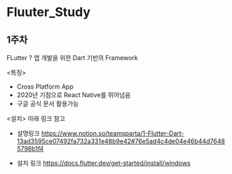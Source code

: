 # Fluuter_Study

## 1주차

FLutter ? 앱 개발을 위한 Dart 기반의 Framework

<특징>
- Cross Platform App
- 2020년 기점으로 React Native를 뛰어넘음
- 구글 공식 문서 활용가능

<설치>
아래 링크 참고

 - 설명링크
https://www.notion.so/teamsparta/1-Flutter-Dart-13ad3595ce07492fa732a331e48b9e42#76e5ad4c4de04e46b44d76485798b1f4

 - 설치 링크
https://docs.flutter.dev/get-started/install/windows